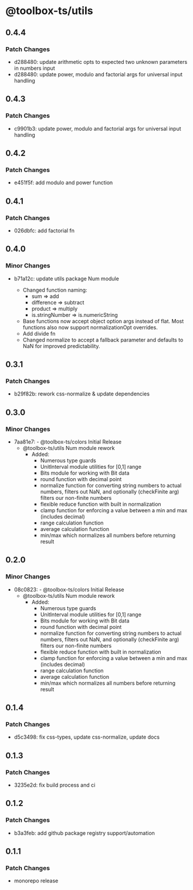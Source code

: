 # @toolbox-ts/utils

## 0.4.4

### Patch Changes

- d288480: update arithmetic opts to expected two unknown parameters in numbers input
- d288480: update power, modulo and factorial args for universal input handling

## 0.4.3

### Patch Changes

- c9901b3: update power, modulo and factorial args for universal input handling

## 0.4.2

### Patch Changes

- e451f5f: add modulo and power function

## 0.4.1

### Patch Changes

- 026dbfc: add factorial fn

## 0.4.0

### Minor Changes

- b71a12c: update utils package Num module

  - Changed function naming:
    - sum => add
    - difference => subtract
    - product => multiply
    - is.stringNumber => is.numericString
  - Base functions now accept object option args instead of flat. Most functions
    also now support normalizationOpt overrides.
  - Add divide fn
  - Changed normalize to accept a fallback parameter and defaults to NaN for
    improved predictability.

## 0.3.1

### Patch Changes

- b29f82b: rework css-normalize & update dependencies

## 0.3.0

### Minor Changes

- 7aa81e7: - @toolbox-ts/colors Initial Release
  - @toolbox-ts/utils Num module rework
    - Added:
      - Numerous type guards
      - UnitInterval module utilities for [0,1] range
      - Bits module for working with Bit data
      - round function with decimal point
      - normalize function for converting string numbers to actual numbers,
        filters out NaN, and optionally (checkFinite arg) filters our non-finite
        numbers
      - flexible reduce function with built in normalization
      - clamp function for enforcing a value between a min and max (includes
        decimal)
      - range calculation function
      - average calculation function
      - min/max which normalizes all numbers before returning result

## 0.2.0

### Minor Changes

- 08c0823: - @toolbox-ts/colors Initial Release
  - @toolbox-ts/utils Num module rework
    - Added:
      - Numerous type guards
      - UnitInterval module utilities for [0,1] range
      - Bits module for working with Bit data
      - round function with decimal point
      - normalize function for converting string numbers to actual numbers,
        filters out NaN, and optionally (checkFinite arg) filters our non-finite
        numbers
      - flexible reduce function with built in normalization
      - clamp function for enforcing a value between a min and max (includes
        decimal)
      - range calculation function
      - average calculation function
      - min/max which normalizes all numbers before returning result

## 0.1.4

### Patch Changes

- d5c3498: fix css-types, update css-normalize, update docs

## 0.1.3

### Patch Changes

- 3235e2d: fix build process and ci

## 0.1.2

### Patch Changes

- b3a3feb: add github package registry support/automation

## 0.1.1

### Patch Changes

- monorepo release
